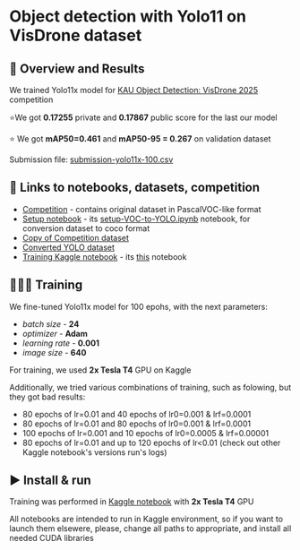 # Object detection with Yolo11 on VisDrone dataset

## 🔎 Overview and Results
We trained Yolo11x model for  [KAU Object Detection: VisDrone 2025](https://www.kaggle.com/competitions/kau-object-detection-vis-drone-2025) competition

⭐We got **0.17255** private and **0.17867** public score for the last our model

⭐ We got  **mAP50=0.461**  and  **mAP50-95 = 0.267** on validation dataset

Submission file: [submission-yolo11x-100.csv](./submission-yolo11x-100.csv)

## 🔗 Links to notebooks, datasets, competition
 * [Competition](https://www.kaggle.com/competitions/kau-object-detection-vis-drone-2025)  - contains original dataset in PascalVOC-like format 
 * [Setup notebook](https://www.kaggle.com/code/volodymyrhryniuk/kau-visdrone-2025-pascal-voc-to-yolo-format) - its [setup-VOC-to-YOLO.ipynb](./setup-VOC-to-YOLO.ipynb) notebook, for conversion dataset to coco format
 * [Copy of Competition dataset](https://www.kaggle.com/datasets/volodymyrhryniuk/visdrone-kau-copy/)
 * [Converted YOLO dataset](https://www.kaggle.com/datasets/volodymyrhryniuk/visdrone-kau-2025-dataset-yolo-format)
 * [Training Kaggle notebook](https://www.kaggle.com/code/volodymyrhryniuk/kau-visdrone-2025-yolov11x-training) - its [this](./kau-visdrone-2025-yolov11x-training.ipynb) notebook



## 🏋🏻‍♂️ Training
We fine-tuned Yolo11x model for 100 epohs, with the next parameters:
* *batch size* - **24**
* *optimizer* - **Adam**
* *learning rate* - **0.001**
* *image size* - **640**

For training, we used **2x Tesla T4** GPU on Kaggle

Additionally, we tried various combinations of training, such as folowing, but they got bad results:
 - 80 epochs of lr=0.01 and 40 epochs of lr0=0.001 & lrf=0.0001
 - 80 epochs of lr=0.01 and 80 epochs of lr0=0.001 & lrf=0.0001
 - 100 epochs of lr=0.001 and 10 epochs of lr0=0.0005 & lrf=0.00001
 - 80 epochs of lr=0.01 and up to 120 epochs of lr<0.01 (check out other Kaggle notebook's versions run's logs)


## ▶️ Install & run 
Training was performed in [Kaggle notebook](https://www.kaggle.com/code/volodymyrhryniuk/kau-visdrone-2025-yolov11x-training/) with **2x Tesla T4** GPU

All notebooks are intended to run in Kaggle environment, so if you want to launch them elsewere, please, change all paths to appropriate, and install all needed CUDA libraries